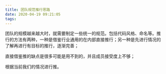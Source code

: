 ```yaml
---
title: 团队规范推行思路
date: 2020-04-19 09:21:05
tags:
---
```


团队的规模越来越大时，就需要制定一些统一的规范。包括代码风格、命名等。推行的方法有两种，一种是借鉴行业通用的在内部直接推行；另一种是先进行情况的了解再进行有目标的推行，逐渐完善；

直接借鉴推的缺点是很多可能是用不到的，并且成员接受度上不够；

根据当前我们的情况进行推。